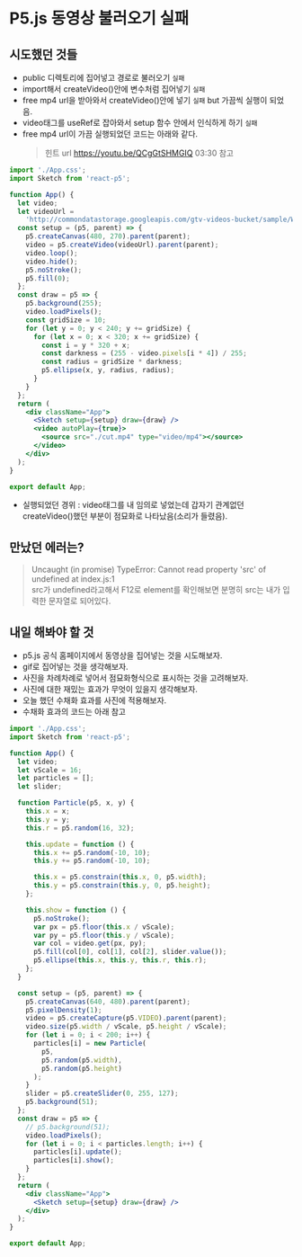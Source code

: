 # P5.js 동영상 불러오기 실패

## 시도했던 것들

- public 디렉토리에 집어넣고 경로로 불러오기 `실패`
- import해서 createVideo()안에 변수처럼 집어넣기 `실패`
- free mp4 url을 받아와서 createVideo()안에 넣기 `실패` but 가끔씩 실행이 되었음.
- video태그를 useRef로 잡아와서 setup 함수 안에서 인식하게 하기 `실패`
- free mp4 url이 가끔 실행되었던 코드는 아래와 같다.
  > 힌트 url https://youtu.be/QCgGtSHMGIQ 03:30 참고

```jsx
import './App.css';
import Sketch from 'react-p5';

function App() {
  let video;
  let videoUrl =
    'http://commondatastorage.googleapis.com/gtv-videos-bucket/sample/WhatCarCanYouGetForAGrand.mp4';
  const setup = (p5, parent) => {
    p5.createCanvas(480, 270).parent(parent);
    video = p5.createVideo(videoUrl).parent(parent);
    video.loop();
    video.hide();
    p5.noStroke();
    p5.fill(0);
  };
  const draw = p5 => {
    p5.background(255);
    video.loadPixels();
    const gridSize = 10;
    for (let y = 0; y < 240; y += gridSize) {
      for (let x = 0; x < 320; x += gridSize) {
        const i = y * 320 + x;
        const darkness = (255 - video.pixels[i * 4]) / 255;
        const radius = gridSize * darkness;
        p5.ellipse(x, y, radius, radius);
      }
    }
  };
  return (
    <div className="App">
      <Sketch setup={setup} draw={draw} />
      <video autoPlay={true}>
        <source src="./cut.mp4" type="video/mp4"></source>
      </video>
    </div>
  );
}

export default App;
```

- 실행되었던 경위 : video태그를 내 임의로 넣었는데 갑자기 관계없던 createVideo()했던 부분이 점묘화로 나타났음(소리가 들렸음).

## 만났던 에러는?

> Uncaught (in promise) TypeError: Cannot read property 'src' of undefined at index.js:1 <br>
> src가 undefined라고해서 F12로 element를 확인해보면 분명히 src는 내가 입력한 문자열로 되어있다. <br>

## 내일 해봐야 할 것

- p5.js 공식 홈페이지에서 동영상을 집어넣는 것을 시도해보자.
- gif로 집어넣는 것을 생각해보자.
- 사진을 차례차례로 넣어서 점묘화형식으로 표시하는 것을 고려해보자.
- 사진에 대한 재밌는 효과가 무엇이 있을지 생각해보자.
- 오늘 했던 수채화 효과를 사진에 적용해보자.
- 수채화 효과의 코드는 아래 참고

```jsx
import './App.css';
import Sketch from 'react-p5';

function App() {
  let video;
  let vScale = 16;
  let particles = [];
  let slider;

  function Particle(p5, x, y) {
    this.x = x;
    this.y = y;
    this.r = p5.random(16, 32);

    this.update = function () {
      this.x += p5.random(-10, 10);
      this.y += p5.random(-10, 10);

      this.x = p5.constrain(this.x, 0, p5.width);
      this.y = p5.constrain(this.y, 0, p5.height);
    };

    this.show = function () {
      p5.noStroke();
      var px = p5.floor(this.x / vScale);
      var py = p5.floor(this.y / vScale);
      var col = video.get(px, py);
      p5.fill(col[0], col[1], col[2], slider.value());
      p5.ellipse(this.x, this.y, this.r, this.r);
    };
  }

  const setup = (p5, parent) => {
    p5.createCanvas(640, 480).parent(parent);
    p5.pixelDensity(1);
    video = p5.createCapture(p5.VIDEO).parent(parent);
    video.size(p5.width / vScale, p5.height / vScale);
    for (let i = 0; i < 200; i++) {
      particles[i] = new Particle(
        p5,
        p5.random(p5.width),
        p5.random(p5.height)
      );
    }
    slider = p5.createSlider(0, 255, 127);
    p5.background(51);
  };
  const draw = p5 => {
    // p5.background(51);
    video.loadPixels();
    for (let i = 0; i < particles.length; i++) {
      particles[i].update();
      particles[i].show();
    }
  };
  return (
    <div className="App">
      <Sketch setup={setup} draw={draw} />
    </div>
  );
}

export default App;
```
